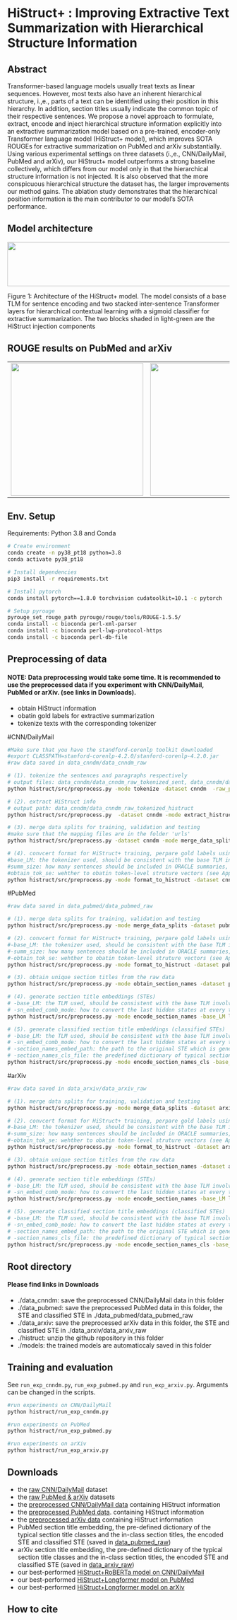 # HiStruct+ : Improving Extractive Text Summarization with Hierarchical Structure Information

## Abstract
Transformer-based language models usually treat texts as linear sequences. However, most texts also have an inherent hierarchical structure, i.\,e., parts of a text can be identified using their position in this hierarchy. In addition, section titles usually indicate the common topic of their respective sentences. We propose a novel approach to formulate, extract, encode and inject hierarchical structure information explicitly into an extractive summarization model based on a pre-trained, encoder-only Transformer language model (HiStruct+ model), which improves SOTA
ROUGEs for extractive summarization on PubMed and arXiv substantially. Using various experimental settings on three datasets (i.\,e., CNN/DailyMail, PubMed and arXiv), our HiStruct+ model outperforms a strong baseline collectively, which differs from our model only in that the hierarchical structure information is not injected.  It is also observed
that the more conspicuous hierarchical structure the dataset has, the larger improvements
our method gains. The ablation study demonstrates that the hierarchical position information is the main contributor to our model’s SOTA performance.

## Model architecture

<img src="https://user-images.githubusercontent.com/28861305/158413092-657c34db-51c2-41d2-89de-7dcd2663d2ea.png" width="600" height="100">

Figure 1: Architecture of the HiStruct+ model. The model consists of a base TLM for sentence encoding and two stacked inter-sentence Transformer layers for hierarchical contextual learning with a sigmoid classifier for extractive summarization. The two blocks shaded in light-green are the HiStruct injection components

## ROUGE results on PubMed and arXiv

<table>
  <tr>
    <td><img src="https://user-images.githubusercontent.com/28861305/159140308-9b71af31-9cb6-4b88-b121-43052f554d93.png" width=300 ></td>
    <td><img src="https://user-images.githubusercontent.com/28861305/159140310-6b4eb0ea-6d46-4f07-b3fe-54fcf22e425e.png" width=300 ></td>
  </tr>
 </table>




## Env. Setup

Requirements: Python 3.8 and Conda

```bash
# Create environment
conda create -n py38_pt18 python=3.8
conda activate py38_pt18

# Install dependencies
pip3 install -r requirements.txt

# Install pytorch
conda install pytorch==1.8.0 torchvision cudatoolkit=10.1 -c pytorch

# Setup pyrouge
pyrouge_set_rouge_path pyrouge/rouge/tools/ROUGE-1.5.5/
conda install -c bioconda perl-xml-parser 
conda install -c bioconda perl-lwp-protocol-https
conda install -c bioconda perl-db-file
```
## Preprocessing of data
#### NOTE: Data preprocessing would take some time. It is recommended to use the preprocessed data if you experiment with CNN/DailyMail, PubMed or arXiv. (see links in Downloads).

- obtain HiStruct information 
- obatin gold labels for extractive summarization
- tokenize texts with the corresponding tokenizer

#CNN/DailyMail
```bash
#Make sure that you have the standford-corenlp toolkit downloaded
#export CLASSPATH=stanford-corenlp-4.2.0/stanford-corenlp-4.2.0.jar
#raw data saved in data_cnndm/data_cnndm_raw

# (1). tokenize the sentences and paragraphs respectively 
# output files: data_cnndm/data_cnndm_raw_tokenized_sent, data_cnndm/data_cnndm_raw_tokenized_para
python histruct/src/preprocess.py -mode tokenize -dataset cnndm  -raw_path data_cnndm/data_cnndm_raw -tok_sent_path data_cnndm/data_cnndm_raw_tokenized_sent -tok_para_path data_cnndm/data_cnndm_raw_tokenized_para -log_file data_cnndm/cnndm_prepro_tokenize.log

# (2). extract HiStruct info
# output path: data_cnndm/data_cnndm_raw_tokenized_histruct
python histruct/src/preprocess.py  -dataset cnndm -mode extract_histruct_items -histruct_path data_cnndm/data_cnndm_raw_tokenized_histruct  -tok_sent_path data_cnndm/data_cnndm_raw_tokenized_sent -tok_para_path data_cnndm/data_cnndm_raw_tokenized_para -lower true -log_file data_cnndm/cnndm_prepro_extract_histruct_items.log

# (3). merge data splits for training, validation and testing
#make sure that the mapping files are in the folder 'urls'
python histruct/src/preprocess.py -dataset cnndm -mode merge_data_splits -raw_path data_cnndm/data_cnndm_raw_tokenized_histruct -save_path data_cnndm/data_cnndm_splitted/cnndm -map_path urls -log_file data_cnndm/cnndm_prepro_merge_data_splits.log

# (4). convcert format for HiStruct+ training, perpare gold labels using ORACLE
#base_LM: the tokenizer used, should be consistent with the base TLM involved in the summarization model, choose from [roberta-base, bert-base]
#summ_size: how many sentences should be included in ORACLE summaries, default:0, no specific limitation
#obtain_tok_se: wehther to obatin token-level struture vectors (see Appendix A.5 in the paper), default: false 
python histruct/src/preprocess.py -mode format_to_histruct -dataset cnndm -base_LM roberta-base -raw_path data_cnndm/data_cnndm_splitted -save_path data_cnndm/data_cnndm_roberta  -log_file data_cnndm/cnndm_prepro_fth_roberta.log -summ_size 0 -n_cpus 1 -obtain_tok_se false
```

#PubMed
```bash
#raw data saved in data_pubmed/data_pubmed_raw 

# (1). merge data splits for training, validation and testing
python histruct/src/preprocess.py -mode merge_data_splits -dataset pubmed -raw_path data_pubmed/data_pubmed_raw -save_path data_pubmed/data_pubmed_splitted/pubmed  -log_file data_pubmed/pubmed_prepro_merge_data_splits.log

# (2). convcert format for HiStruct+ training, perpare gold labels using ORACLE
#-base_LM: the tokenizer used, should be consistent with the base TLM involved in the summarization model, Longformer tokenizer is identical to roberta-base tokenizer
#-summ_size: how many sentences should be included in ORACLE summaries, default:0, no specific limitation
#-obtain_tok_se: wehther to obatin token-level struture vectors (see Appendix A.5 in the paper), default: false 
python histruct/src/preprocess.py -mode format_to_histruct -dataset pubmed -base_LM roberta-base -raw_path data_pubmed/data_pubmed_splitted -save_path data_pubmed/data_pubmed_roberta  -log_file data_pubmed/pubmed_prepro_fth_roberta.log -summ_size 0 -n_cpus 1 -obtain_tok_se false

# (3). obtain unique section titles from the raw data
python histruct/src/preprocess.py -mode obtain_section_names -dataset pubmed -raw_path data_pubmed/data_pubmed_raw  -save_path data_pubmed/data_pubmed_raw -log_file data_pubmed/pubmed_prepro_osn.log 

# (4). generate section title embeddings (STEs)
# -base_LM: the TLM used, should be consistent with the base TLM involved in the summarization model
# -sn_embed_comb_mode: how to convert the last hidden states at every token positions to a single vector, sum them up by default
python histruct/src/preprocess.py -mode encode_section_names -base_LM longformer-base-4096 -dataset pubmed -sn_embed_comb_mode sum -raw_path data_pubmed/data_pubmed_raw -save_path data_pubmed/data_pubmed_raw -log_file data_pubmed/pubmed_prepro_esn.log 

# (5). generate classified section title embeddings (classified STEs)
# -base_LM: the TLM used, should be consistent with the base TLM involved in the summarization model
# -sn_embed_comb_mode: how to convert the last hidden states at every token positions to a single vector, sum them up by default
# -section_names_embed_path: the path to the original STE which is generated in the step (4)
# -section_names_cls_file: the predefined dictionary of typical section title classes and the in-class section titles
python histruct/src/preprocess.py -mode encode_section_names_cls -base_LM longformer-base-4096 -dataset pubmed -sn_embed_comb_mode sum -raw_path data_pubmed/data_pubmed_raw -save_path data_pubmed/data_pubmed_raw -log_file data_pubmed/pubmed_prepro_esnc.log  -section_names_embed_path data_pubmed/data_pubmed_raw/section_names_embed_longformerB_sum.pt -section_names_cls_file pubmed_SN_dic_8_Added.json
```

#arXiv
```bash
#raw data saved in data_arxiv/data_arxiv_raw 

# (1). merge data splits for training, validation and testing
python histruct/src/preprocess.py -mode merge_data_splits -dataset arxiv -raw_path data_arxiv/data_arxiv_raw -save_path data_arxiv/data_arxiv_splitted/arxiv -log_file data_arxiv/arxiv_prepro_merge_data_splits.log

# (2). convcert format for HiStruct+ training, perpare gold labels using ORACLE
#-base_LM: the tokenizer used, should be consistent with the base TLM involved in the summarization model, Longformer tokenizer is identical to roberta-base tokenizer
#-summ_size: how many sentences should be included in ORACLE summaries, default:0, no specific limitation
#-obtain_tok_se: wehther to obatin token-level struture vectors (see Appendix A.5 in the paper), default: false 
python histruct/src/preprocess.py -mode format_to_histruct -dataset arxiv -base_LM roberta-base -raw_path data_arxiv/data_arxiv_splitted -save_path data_arxiv/data_arxiv_roberta  -log_file data_arxiv/arxiv_prepro_fth_roberta.log -summ_size 0 -n_cpus 1 -obtain_tok_se false

# (3). obtain unique section titles from the raw data
python histruct/src/preprocess.py -mode obtain_section_names -dataset arxiv -raw_path data_arxiv/data_arxiv_raw -save_path data_arxiv/data_arxiv_raw -log_file data_arxiv/arxiv_prepro_osn.log 

# (4). generate section title embeddings (STEs)
# -base_LM: the TLM used, should be consistent with the base TLM involved in the summarization model
# -sn_embed_comb_mode: how to convert the last hidden states at every token positions to a single vector, sum them up by default
python histruct/src/preprocess.py -mode encode_section_names -base_LM longformer-base-4096 -dataset arxiv -sn_embed_comb_mode sum -raw_path data_arxiv/data_arxiv_raw -save_path data_arxiv/data_arxiv_raw -log_file data_arxiv/arxiv_prepro_esn.log  

# (5). generate classified section title embeddings (classified STEs)
# -base_LM: the TLM used, should be consistent with the base TLM involved in the summarization model
# -sn_embed_comb_mode: how to convert the last hidden states at every token positions to a single vector, sum them up by default
# -section_names_embed_path: the path to the original STE which is generated in the step (4)
# -section_names_cls_file: the predefined dictionary of typical section title classes and the in-class section titles, saved in raw_path
python histruct/src/preprocess.py -mode encode_section_names_cls -base_LM longformer-base-4096 -dataset arxiv -sn_embed_comb_mode sum -raw_path data_arxiv/data_arxiv_raw -save_path data_arxiv/data_arxiv_raw -log_file data_arxiv/arxiv_prepro_esnc.log  -section_names_embed_path data_arxiv/data_arxiv_raw/section_names_embed_longformerB_sum.pt -section_names_cls_file arxiv_SN_dic_10_Added.json
```

## Root directory
#### Please find links in Downloads 
- ./data_cnndm: save the preprocessed CNN/DailyMail data in this folder
- ./data_pubmed: save the preprocessed PubMed data in this folder, the STE and classified STE in ./data_pubmed/data_pubmed_raw
- ./data_arxiv: save the preprocessed arXiv data in this folder, the STE and classified STE in ./data_arxiv/data_arxiv_raw
- ./histruct: unzip the github repository in this folder
- ./models: the trained models are automaticcaly saved in this folder 


## Training and evaluation

See `run_exp_cnndm.py`, `run_exp_pubmed.py` and `run_exp_arxiv.py`. Arguments can be changed in the scripts.

```bash
#run experiments on CNN/DailyMail
python histruct/run_exp_cnndm.py

#run experiments on PubMed
python histruct/run_exp_pubmed.py

#run experiments on arXiv
python histruct/run_exp_arxiv.py
```


## Downloads
- the [raw CNN/DailyMail](https://cs.nyu.edu/~kcho/DMQA/) dataset
- the [raw PubMed & arXiv](https://github.com/armancohan/long-summarization) datasets
- the [preprocessed CNN/DailyMail data](https://github.com/QianRuan/histruct/releases/tag/data_and_models) containing HiStruct information 
- the [preprocessed PubMed data](https://github.com/QianRuan/histruct/releases/tag/data_and_models). containing HiStruct information 
- the [preprocessed arXiv data](https://drive.google.com/file/d/1iJWNZz6hXtKcmlLZ_8AmOHOVnJK1Bx8A/view?usp=sharing) containing HiStruct information 
- PubMed section title embedding, the pre-defined dictionary of the typical section title classes and the in-class section titles, the encoded STE and classified STE (saved in [data_pubmed_raw](https://github.com/QianRuan/histruct/releases/tag/data_and_models))
- arXiv section title embedding, the pre-defined dictionary of the typical section title classes and the in-class section titles, the encoded STE and classified STE (saved in [data_arxiv_raw](https://drive.google.com/file/d/1VARWpuAuPWULzeEd6zMQfNiOmLA1VfFF/view?usp=sharing))
- our best-performed [HiStruct+RoBERTa model on CNN/DailyMail](https://github.com/QianRuan/histruct/releases/tag/data_and_models)
- our best-performed [HiStruct+Longformer model on PubMed](https://github.com/QianRuan/histruct/releases/tag/data_and_models)
- our best-performed [HiStruct+Longformer model on arXiv](https://github.com/QianRuan/histruct/releases/tag/data_and_models)

## How to cite
